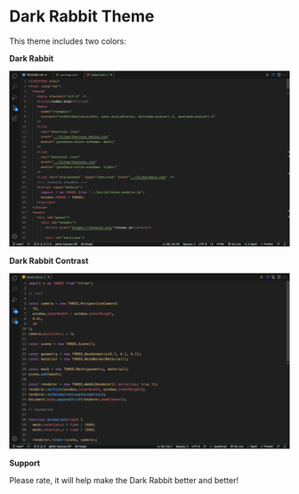 # Dark Rabbit Theme

This theme includes two colors:

**Dark Rabbit**

![ScreenShot](https://raw.githubusercontent.com/vladpantyukhin/theme-dark-rabbit/main/screenshot/screenshot-dr.png)

**Dark Rabbit Contrast**

![ScreenShot](https://raw.githubusercontent.com/vladpantyukhin/theme-dark-rabbit/main/screenshot/screenshot-drc.png)

**Support**

Please rate, it will help make the Dark Rabbit better and better!
